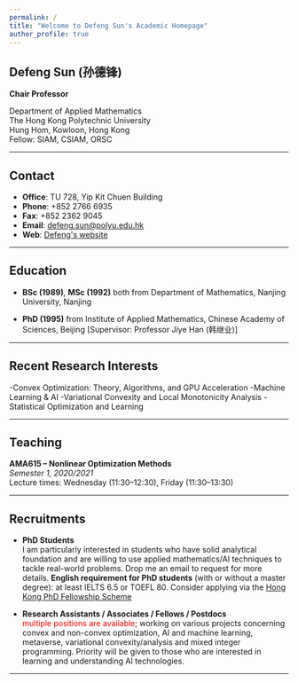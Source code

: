 ```yaml
---
permalink: /
title: "Welcome to Defeng Sun's Academic Homepage"
author_profile: true
---
```


## Defeng Sun (孙德锋)

**Chair Professor**

Department of Applied Mathematics  
The Hong Kong Polytechnic University   
Hung Hom, Kowloon, Hong Kong  
Fellow:
SIAM, CSIAM, ORSC
<!-- **Student**  
Department of Applied Mathematics  
The Hong Kong Polytechnic University  
Hung Hom, Kowloon, Hong Kong -->

<!-- Fellow: SIAM, CSIAM, ORSC -->

---

## Contact

- **Office**:  TU 728, Yip Kit Chuen Building
- **Phone**: +852 2766 6935
- **Fax**: +852 2362 9045
- **Email**: [defeng.sun@polyu.edu.hk](mailto:defeng.sun@polyu.edu.hk)  
- **Web**: [Defeng's website](https://ljw2024polyu.github.io/) 

<!-- ## Contact

- **Office**: Pao Yue-Kong Library,  The Hong Kong Polytechnic University
- **Phone**: +852 59562906
<!-- - **Fax**: no  -->
<!-- - **Email**: [24048007r@connect.polyu.hk](mailto:24048007r@connect.polyu.hk)  
- **Web**: [Jiawei's website](https://ljw2024polyu.github.io/) --> 

---

## Education

- **BSc (1989)**, **MSc (1992)** both from Department of Mathematics,  Nanjing University, Nanjing

- **PhD (1995)** from Institute of Applied Mathematics, Chinese Academy of Sciences, Beijing [Supervisor: Professor Jiye Han (韩继业)]



---

## Recent Research Interests

-Convex Optimization: Theory, Algorithms, and GPU Acceleration
-Machine Learning & AI
-Variational Convexity and Local Monotonicity Analysis
-Statistical Optimization and Learning

---

## Teaching

**AMA615 – Nonlinear Optimization Methods**  
*Semester 1, 2020/2021*  
Lecture times: Wednesday (11:30–12:30), Friday (11:30–13:30)

---

## Recruitments

- **PhD Students**  
I am particularly interested in students who have solid analytical foundation and are willing to use applied mathematics/AI  techniques to tackle real-world problems.  Drop me an email to request for more details. **English requirement for PhD students** (with or without a master degree): at least IELTS 6.5 or TOEFL 80.  Consider applying via the [Hong Kong PhD Fellowship Scheme](https://www.polyu.edu.hk/rio/)

- **Research Assistants / Associates / Fellows / Postdocs**  
 <span style="color:red">multiple positions are available</span>; working on various projects concerning convex and non-convex optimization, AI and machine learning, metaverse, variational convexity/analysis and mixed integer programming. Priority will be given to those who are interested in learning and understanding AI technologies. 

---

<!-- ## Professional Activities -->

<!-- - **Vice President**, Operations Research Society of China *(from Nov 2024)*  
- **Steering Committee Member**, ICCOPT 2025 (Mathematical Optimization Society)  
- **President**, The Hong Kong Mathematical Society *(May 2020 – May 2024)*  
- **Co-Chair**, SIAM Conference on Optimization (OP20), PolyU *(rescheduled: [OP21](https://www.siam.org/conferences/cm/conference/op21))*

**Program Committee Member**:
- ICCOPT 2019, Berlin *(Aug 5–8, 2019)*  
- ICCOPT 2016, Tokyo *(Aug 6–11, 2016)*  

**Editorial Roles**:
- *Mathematical Programming* (Series A: Aug 2007–; Series B: Jan 2014–Dec 2017)  
- *SIAM Journal on Optimization* *(Jan 2012–)*  
- *Journal of the Operations Research Society of China* *(2012)*  
- *Journal of Computational Mathematics* *(2017–)*  
- *Science China Mathematics* *(Jan 2018–)*  
- *Journal of Optimization Theory and Applications* *(2021–)*  
- *Asia-Pacific Journal of Operational Research*  
  - Advisory Committee *(Jan 2014–)*  
  - Editor-in-Chief *(Oct 2010–Dec 2013)* -->






<!-- before -->
<!-- ---
permalink: /
title: "Academic Pages is a ready-to-fork GitHub Pages template for academic personal websites"
author_profile: true
redirect_from: 
  - /about/
  - /about.html
---

This is the front page of a website that is powered by the [Academic Pages template](https://github.com/academicpages/academicpages.github.io) and hosted on GitHub pages. [GitHub pages](https://pages.github.com) is a free service in which websites are built and hosted from code and data stored in a GitHub repository, automatically updating when a new commit is made to the repository. This template was forked from the [Minimal Mistakes Jekyll Theme](https://mmistakes.github.io/minimal-mistakes/) created by Michael Rose, and then extended to support the kinds of content that academics have: publications, talks, teaching, a portfolio, blog posts, and a dynamically-generated CV. You can fork [this template](https://github.com/academicpages/academicpages.github.io) right now, modify the configuration and markdown files, add your own PDFs and other content, and have your own site for free, with no ads!

A data-driven personal website
======
Like many other Jekyll-based GitHub Pages templates, Academic Pages makes you separate the website's content from its form. The content & metadata of your website are in structured markdown files, while various other files constitute the theme, specifying how to transform that content & metadata into HTML pages. You keep these various markdown (.md), YAML (.yml), HTML, and CSS files in a public GitHub repository. Each time you commit and push an update to the repository, the [GitHub pages](https://pages.github.com/) service creates static HTML pages based on these files, which are hosted on GitHub's servers free of charge.

Many of the features of dynamic content management systems (like Wordpress) can be achieved in this fashion, using a fraction of the computational resources and with far less vulnerability to hacking and DDoSing. You can also modify the theme to your heart's content without touching the content of your site. If you get to a point where you've broken something in Jekyll/HTML/CSS beyond repair, your markdown files describing your talks, publications, etc. are safe. You can rollback the changes or even delete the repository and start over - just be sure to save the markdown files! Finally, you can also write scripts that process the structured data on the site, such as [this one](https://github.com/academicpages/academicpages.github.io/blob/master/talkmap.ipynb) that analyzes metadata in pages about talks to display [a map of every location you've given a talk](https://academicpages.github.io/talkmap.html).

Getting started
======
1. Register a GitHub account if you don't have one and confirm your e-mail (required!)
1. Fork [this template](https://github.com/academicpages/academicpages.github.io) by clicking the "Use this template" button in the top right. 
1. Go to the repository's settings (rightmost item in the tabs that start with "Code", should be below "Unwatch"). Rename the repository "[your GitHub username].github.io", which will also be your website's URL.
1. Set site-wide configuration and create content & metadata (see below -- also see [this set of diffs](http://archive.is/3TPas) showing what files were changed to set up [an example site](https://getorg-testacct.github.io) for a user with the username "getorg-testacct")
1. Upload any files (like PDFs, .zip files, etc.) to the files/ directory. They will appear at https://[your GitHub username].github.io/files/example.pdf.  
1. Check status by going to the repository settings, in the "GitHub pages" section

Site-wide configuration
------
The main configuration file for the site is in the base directory in [_config.yml](https://github.com/academicpages/academicpages.github.io/blob/master/_config.yml), which defines the content in the sidebars and other site-wide features. You will need to replace the default variables with ones about yourself and your site's github repository. The configuration file for the top menu is in [_data/navigation.yml](https://github.com/academicpages/academicpages.github.io/blob/master/_data/navigation.yml). For example, if you don't have a portfolio or blog posts, you can remove those items from that navigation.yml file to remove them from the header. 

Create content & metadata
------
For site content, there is one markdown file for each type of content, which are stored in directories like _publications, _talks, _posts, _teaching, or _pages. For example, each talk is a markdown file in the [_talks directory](https://github.com/academicpages/academicpages.github.io/tree/master/_talks). At the top of each markdown file is structured data in YAML about the talk, which the theme will parse to do lots of cool stuff. The same structured data about a talk is used to generate the list of talks on the [Talks page](https://academicpages.github.io/talks), each [individual page](https://academicpages.github.io/talks/2012-03-01-talk-1) for specific talks, the talks section for the [CV page](https://academicpages.github.io/cv), and the [map of places you've given a talk](https://academicpages.github.io/talkmap.html) (if you run this [python file](https://github.com/academicpages/academicpages.github.io/blob/master/talkmap.py) or [Jupyter notebook](https://github.com/academicpages/academicpages.github.io/blob/master/talkmap.ipynb), which creates the HTML for the map based on the contents of the _talks directory).

**Markdown generator**

The repository includes [a set of Jupyter notebooks](https://github.com/academicpages/academicpages.github.io/tree/master/markdown_generator
) that converts a CSV containing structured data about talks or presentations into individual markdown files that will be properly formatted for the Academic Pages template. The sample CSVs in that directory are the ones I used to create my own personal website at stuartgeiger.com. My usual workflow is that I keep a spreadsheet of my publications and talks, then run the code in these notebooks to generate the markdown files, then commit and push them to the GitHub repository.

How to edit your site's GitHub repository
------
Many people use a git client to create files on their local computer and then push them to GitHub's servers. If you are not familiar with git, you can directly edit these configuration and markdown files directly in the github.com interface. Navigate to a file (like [this one](https://github.com/academicpages/academicpages.github.io/blob/master/_talks/2012-03-01-talk-1.md) and click the pencil icon in the top right of the content preview (to the right of the "Raw | Blame | History" buttons). You can delete a file by clicking the trashcan icon to the right of the pencil icon. You can also create new files or upload files by navigating to a directory and clicking the "Create new file" or "Upload files" buttons. 

Example: editing a markdown file for a talk
![Editing a markdown file for a talk](/images/editing-talk.png)

For more info
------
More info about configuring Academic Pages can be found in [the guide](https://academicpages.github.io/markdown/), the [growing wiki](https://github.com/academicpages/academicpages.github.io/wiki), and you can always [ask a question on GitHub](https://github.com/academicpages/academicpages.github.io/discussions). The [guides for the Minimal Mistakes theme](https://mmistakes.github.io/minimal-mistakes/docs/configuration/) (which this theme was forked from) might also be helpful. -->
